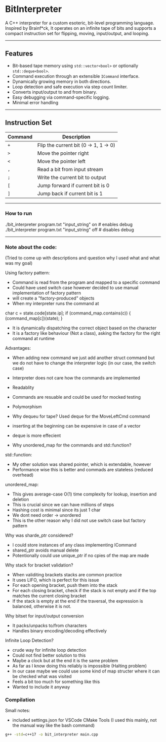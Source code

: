 # BitInterpreter

A C++ interpreter for a custom esoteric, bit-level programming language. 
Inspired by Brainf*ck, 
It operates on an infinite tape of bits and supports a compact instruction set for flipping, moving, input/output, and looping.

---

## Features

- Bit-based tape memory using `std::vector<bool>` or optionally `std::deque<bool>`.
- Command execution through an extensible `ICommand` interface.
- Dynamically growing memory in both directions.
- Loop detection and safe execution via step count limiter.
- Converts input/output to and from binary.
- Easy debugging via command-specific logging.
- Minimal error handling

---

## Instruction Set

| Command | Description                         |
|---------|-------------------------------------|
|   `+`   | Flip the current bit (0 → 1, 1 → 0) |
|   `>`   | Move the pointer right              |
|   `<`   | Move the pointer left               |
|   `,`   | Read a bit from input stream        |
|   `;`   | Write the current bit to output     |
|   `[`   | Jump forward if current bit is 0    |
|   `]`   | Jump back if current bit is 1       |

---

### How to run

./bit_interpreter program.txt "input_string" on   # enables debug
./bit_interpreter program.txt "input_string" off  # disables debug

---

### Note about the code:
(Tried to come up with descriptions and question why I used what and what was my goal)

Using factory pattern:
 - Command is read from the program and mapped to a specific command
 - Could have used switch case however decided to use manual implementation of factory pattern
 - will create a "factory-produced" objects
 - When my interpreter runs the command at

char c = state.code[state.ip];
if (command_map.contains(c)) {
    (command_map[c])(state);
}

 - It is dynamically dispatching the correct object based on the character
 - It is a factory like behaviour (Not a class), asking the factory for the right command at runtime

Advantages:
 - When adding new command we just add another struct command but we do not have to change the interpreter logic (in our case, the switch case)
 - Interpreter does not care how the commands are implemented
 - Readablity
 - Commands are resuable and could be used for mocked testing
 - Polymorphism

- Why dequeu for tape?
Used deque for the MoveLeftCmd command
 - inserting at the beginning can be expensive in case of a vector
 - deque is more effecient 

- Why unordered_map for the commands and std::function?

std::function:
 - My other solution was shared pointer, which is extendable, however
 - Performance wise this is better and commads are stateless (reduced overhead)

unordered_map:
 - This gives average-case O(1) time complexity for lookup, insertion and deletion
 - This is crucial since we can have millions of steps
 - Hashing cost is minimal since its just 1 char
 - We dont need order -> unordered
 - This is the other reason why I did not use switch case but factory pattern

Why was sharde_ptr considered?
 - I could store instances of any class implementing ICommand
 - shared_ptr avoids manual delete
 - Potentionally could use unique_ptr if no cpies of the map are made

Why stack for bracket validation?
 - When validiting brackets stacks are common practice
 - It uses LIFO, which is perfect for this issue
 - For each opening bracket, push them into the stack
 - For each closing bracket, check if the stack is not empty and if the top matches the current closing bracket
 - If the stack is empty at the end if the traversal, the expression is balanced, otherwise it is not.

Why bitset for input/output conversion
 - It packs/unpacks to/from characters
 - Handles binary encoding/decoding effectively

Infinite Loop Detection?
 - crude way for infinite loop detection
 - Could not find better solution to this
 - Maybe a clock but at the end it is the same problem
 - As far as I know doing this reliably is impossible (Halting problem)
 - In our case maybe we could use some kind of map structer where it can be checked what was visited
 - Feels a bit too much for something like this
 - Wanted to include it anyway

### Compilation

Small notes:
 - included settings.json for VSCode CMake Tools (I used this mainly, not the manual way like the bash command)

```bash
g++ -std=c++17 -o bit_interpreter main.cpp



